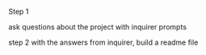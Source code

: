 Step 1

ask questions about the project with inquirer prompts

step 2
with the answers from inquirer, build a readme file
